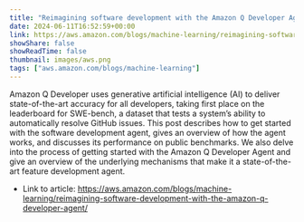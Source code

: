 ```yaml
---
title: "Reimagining software development with the Amazon Q Developer Agent"
date: 2024-06-11T16:52:59+00:00
link: https://aws.amazon.com/blogs/machine-learning/reimagining-software-development-with-the-amazon-q-developer-agent/
showShare: false
showReadTime: false
thumbnail: images/aws.png
tags: ["aws.amazon.com/blogs/machine-learning"]
---
```

Amazon Q Developer uses generative artificial intelligence (AI) to deliver state-of-the-art accuracy for all developers, taking first place on the leaderboard for SWE-bench, a dataset that tests a system’s ability to automatically resolve GitHub issues. This post describes how to get started with the software development agent, gives an overview of how the agent works, and discusses its performance on public benchmarks. We also delve into the process of getting started with the Amazon Q Developer Agent and give an overview of the underlying mechanisms that make it a state-of-the-art feature development agent.

- Link to article: https://aws.amazon.com/blogs/machine-learning/reimagining-software-development-with-the-amazon-q-developer-agent/